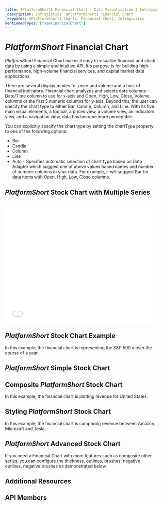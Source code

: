 ```yaml
---
title: $PlatformShort$ Financial Chart | Data Visualization | Infragistics
_description: Infragistics' $PlatformShort$ Financial Chart
_keywords: $PlatformShort$ Charts, Financial Chart, Infragistics
mentionedTypes: ["XamFinancialChart"]
---
```

# $PlatformShort$ Financial Chart

$PlatformShort$  Financial Chart makes it easy to visualize financial and stock data by using a simple and intuitive API. It's purpose is for building high-performance, high-volume financial services, and capital market data applications.

There are several display modes for price and volume and a host of financial indicators. Financial chart analyzes and selects data columns - Date/Time column to use for x-axis and Open, High, Low, Close, Volume columns or the first 5 numeric columns for y-axis. Beyond this, the user can specify the chart type to either Bar, Candle, Column, and Line. With its five main visual elements, a toolbar, a prices view, a volume view, an indicators view, and a navigation view, data has become more perceptible.

You can explicitly specify the chart type by setting the chartType property to one of the following options:

- Bar 
- Candle
- Column 
- Line
- Auto - Specifies automatic selection of chart type based on Data Adapter which suggest one of above values based names and number of numeric columns in your data. For example, it will suggest Bar for data items with Open, High, Low, Close columns.

## $PlatformShort$ Stock Chart with Multiple Series

<div class="sample-container loading" style="height: 400px">
    <iframe id="cc-chart-with-legend" src='{environment:dvDemosBaseUrl}/charts/financial-chart-stock-index-chart' width="100%" height="100%" seamless frameBorder="0" onload="onXPlatSampleIframeContentLoaded(this);" alt="$PlatformShort$ Line Chart With Legend"></iframe>
</div>

<div class="divider--half"></div>

## $PlatformShort$ Stock Chart Example

In this example, the financial chart is representing the S&P 500 o over the course of a year.

<!-- TODO use this iframe which will point to a new sample:
<iframe src='{environment:dvDemosBaseUrl}/charts/category-chart-type-Line' width="100%" height="100%" seamless frameBorder="0" onload="onXPlatSampleIframeContentLoaded(this);" alt="$PlatformShort$ Financial Chart Example"></iframe> -->

## $PlatformShort$ Simple Stock Chart
<!-- TODO show code for FinancialChart with:
- the dataSource set to multiple data sources
- the chartType property set to Candlestick
- the zoomSliderType property set to Candlestick
-->

## Composite $PlatformShort$ Stock Chart

In this example, the financial chart is plotting revenue for United States.

<!-- TODO show code for FinancialChart with:
- the dataSource set to multiple data sources
- the volumeType="Column"
- the overlayType="BollingerBands"
- the indicatorTypes="AverageTrueRange"
-->

## Styling $PlatformShort$ Stock Chart

In this example, the financial chart is comparing revenue between Amazon, Microsoft and Tesla.

<!-- TODO show code for FinancialChart with:
- the brushes and outlines properties set
- the thickness property set
-->

## $PlatformShort$ Advanced Stock Chart

If you need a Financial Chart with more features such as composite other series, you can configure the thickness, outlines, brushes, negative outlines, negative brushes as demonstrated below. 

<!-- TODO copy and combine content (code snippets, description) from these topics:
	data-chart-type-financial-candlestick-series.md
	data-chart-type-financial-ohlc-series.md
	data-chart-type-financial-line-indicators.md
	data-chart-type-financial-overlays.md
-->

## Additional Resources
<!-- TODO list topic links related to this topic -->

## API Members
<!-- TODO list API links used in this topic -->